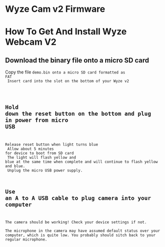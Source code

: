 # Wyze Cam v2 Firmware
# How To Get And Install Wyze Webcam V2

## Download the binary file onto a micro SD card 
Copy the file <code>demo.bin</demo> onto a micro SD card formatted as FAT <br>
Insert card into the slot on the bottom of your Wyze v2 <br> 
## Hold down the reset button on the bottom and plug in power from micro USB 
Release reset button when light turns blue <br> 
Allow about 5 minutes for device to boot from SD card <br> 
The light will flash yellow and blue at the same time when complete and will continue to flash yellow and blue. <br> 
Unplug the micro USB power supply. <br> 
## Use an A to A USB cable to plug camera into your computer 
The camera should be working! Check your device settings if not. <br> 
The microphone in the camera may have assumed default status over your computer, which is quite low. You probably should sitch back to your regular microphone. 
